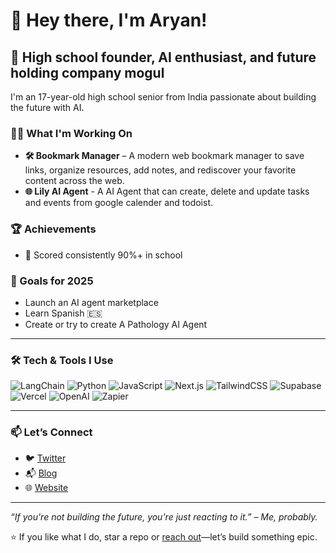 # 👋 Hey there, I'm Aryan!

## 🚀 High school founder, AI enthusiast, and future holding company mogul

I'm an 17-year-old high school senior from India passionate about building the future with AI.

### 👨‍💻 What I'm Working On
- **🛠️ Bookmark Manager** – A modern web bookmark manager to save links, organize resources, add notes, and rediscover your favorite content across the web.
- **🌐 Lily AI Agent** - A AI Agent that can create, delete and update tasks and events from google calender and todoist.

### 🏆 Achievements
- 🧠 Scored consistently 90%+ in school

### 🎯 Goals for 2025
- Launch an AI agent marketplace
- Learn Spanish  🇪🇸
- Create or try to create A Pathology AI Agent

---

### 🛠️ Tech & Tools I Use
![LangChain](https://img.shields.io/badge/LangChain-blue?style=flat&logo=langchain)
![Python](https://img.shields.io/badge/Python-3776AB?style=flat&logo=python&logoColor=white)
![JavaScript](https://img.shields.io/badge/JavaScript-F7DF1E?style=flat&logo=javascript&logoColor=black)
![Next.js](https://img.shields.io/badge/Next.js-black?style=flat&logo=next.js)
![TailwindCSS](https://img.shields.io/badge/TailwindCSS-38B2AC?style=flat&logo=tailwind-css&logoColor=white)
![Supabase](https://img.shields.io/badge/Supabase-3ECF8E?style=flat&logo=supabase&logoColor=white)
![Vercel](https://img.shields.io/badge/Vercel-000000?style=flat&logo=vercel&logoColor=white)
![OpenAI](https://img.shields.io/badge/OpenAI-412991?style=flat&logo=openai&logoColor=white)
![Zapier](https://img.shields.io/badge/Zapier-FD6C35?style=flat&logo=zapier&logoColor=white)

---

### 📫 Let’s Connect
- 🐦 [Twitter](https://twitter.com/aryanbhx) 
- 📬 [Blog](https://aryanbhx.vercel.com/blog) 
- 🌐 [Website](https://aryanbhx.vercell.app.com) 

---

_“If you're not building the future, you're just reacting to it.” – Me, probably._

⭐ If you like what I do, star a repo or [reach out](mailto:aryanbh480@gmail.com)—let’s build something epic.
